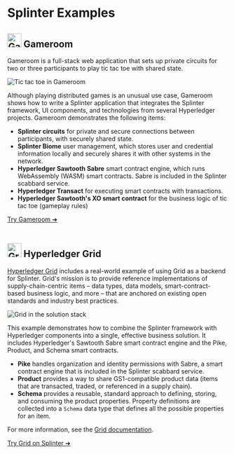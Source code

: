 # Splinter Examples

<!--
  Copyright 2018-2021 Cargill Incorporated
  Licensed under Creative Commons Attribution 4.0 International License
  https://creativecommons.org/licenses/by/4.0/
-->

## <img src="{% link assets/xo.png %}" width="32" height="32" alt="Gameroom logo">&nbsp;Gameroom

Gameroom is a full-stack web application that sets up private circuits for two
or three participants to play tic tac toe with shared state.

<img src="{% link examples/images/gameroom_example.png %}" alt="Tic tac toe in Gameroom">

Although playing distributed games is an unusual use case, Gameroom shows how to
write a Splinter application that integrates the Splinter framework, UI
components, and technologies from several Hyperledger projects. Gameroom
demonstrates the following items:

* **Splinter circuits** for private and secure connections between participants,
  with securely shared state.
* **Splinter Biome** user management, which stores user and credential
  information locally and securely shares it with other systems in the network.
* **Hyperledger Sawtooth Sabre** smart contract engine, which runs WebAssembly
  (WASM) smart contracts. Sabre is included in the Splinter scabbard service.
* **Hyperledger Transact** for executing smart contracts with transactions.
* **Hyperledger Sawtooth's XO smart contract** for the business logic of tic tac
  toe (gameplay rules)

<a href ="/docs/0.6/examples/gameroom/"
type="button" class="btn btn-primary">Try Gameroom ➜</a><br>&nbsp;<br>

## <img src="{% link assets/grid_logo.svg %}" width="32" height="32" alt="Grid logo">&nbsp;Hyperledger&nbsp;Grid

[Hyperledger Grid](https://grid.hyperledger.org/) includes a real-world example
of using Grid as a backend for Splinter. Grid's mission is to provide reference
implementations of supply-chain-centric items – data types, data models,
smart-contract-based business logic, and more – that are anchored on existing
open standards and industry best practices.

<img src="{% link examples/images/grid_stack.png %}" alt="Grid in the solution stack">

This example demonstrates how to combine the Splinter framework with Hyperledger
components into a single, effective business solution. It includes Hyperledger's
Sawtooth Sabre smart contract engine and the Pike, Product, and Schema smart
contracts.

* **Pike** handles organization and identity permissions with Sabre, a smart
  contract engine that is included in the Splinter scabbard service.
* **Product** provides a way to share GS1-compatible product data (items that are
  transacted, traded, or referenced in a supply chain).
* **Schema** provides a reusable, standard approach to defining, storing, and
  consuming the product properties. Property definitions are collected into a
  `Schema` data type that defines all the possible properties for an item.

For more information, see the [Grid
documentation](https://grid.hyperledger.org/docs/).

<a href ="https://github.com/hyperledger/grid/blob/main/examples/splinter/README.md"
type="button" class="btn btn-primary">Try Grid on Splinter ➜</a><br>&nbsp;<br>
